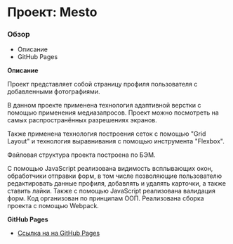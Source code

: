# Проект: Mesto

### Обзор
* Описание
* GitHub Pages

**Описание**

Проект представляет собой страницу профиля пользователя с добавленными фотографиями.

В данном проекте применена технология адаптивной верстки с помощью применения медиазапросов. Проект можно посмотреть на самых распространённых разрешениях экранов.

Также применена технология построения сеток с помощью "Grid Layout" и технология выравнивания с помощью инструмента "Flexbox".

Файловая структура проекта построена по БЭМ.

С помощью JavaScript реализована видимость всплывающих окон, обработчики отправки форм, в том числе позволяющие пользователю редактировать данные профиля, добавлять и удалять карточки, а также ставить лайки. Также с помощью JavaScript реализована валидация форм. Код организован по принципам ООП. Реализована сборка проекта с помощью Webpack.

**GitHub Pages**

* [Ссылка на на GitHub Pages](https://volodinad.github.io/mesto/index.html)
